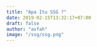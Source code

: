 ```yaml
---
title: "Apa Itu SSG ?"
date: 2019-02-15T13:32:17+07:00
draft: false
author: "asfah"
image: "/ssg/ssg.png"
---
```


